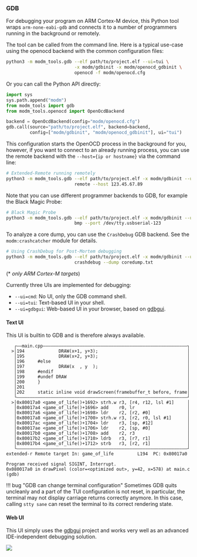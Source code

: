 ### GDB

For debugging your program on ARM Cortex-M device, this Python tool wraps
`arm-none-eabi-gdb` and connects it to a number of programmers running in the
background or remotely.

The tool can be called from the command line. Here is a typical use-case using
the openocd backend with the common configuration files:

```sh
python3 -m modm_tools.gdb --elf path/to/project.elf --ui=tui \
                          -x modm/gdbinit -x modm/openocd_gdbinit \
                          openocd -f modm/openocd.cfg
```

Or you can call the Python API directly:

```python
import sys
sys.path.append("modm")
from modm_tools import gdb
from modm_tools.openocd import OpenOcdBackend

backend = OpenOcdBackend(config="modm/openocd.cfg")
gdb.call(source="path/to/project.elf", backend=backend,
         config=["modm/gdbinit", "modm/openocd_gdbinit"], ui="tui")
```

This configuration starts the OpenOCD process in the background for you,
however, if you want to connect to an already running process, you can use the
remote backend with the `--host={ip or hostname}` via the command line:

```sh
# Extended-Remote running remotely
python3 -m modm_tools.gdb --elf path/to/project.elf -x modm/gdbinit --ui=tui \
                          remote --host 123.45.67.89
```

Note that you can use different programmer backends to GDB, for example the
Black Magic Probe:

```sh
# Black Magic Probe
python3 -m modm_tools.gdb --elf path/to/project.elf -x modm/gdbinit --ui=tui \
                          bmp --port /dev/tty.usbserial-123
```

To analyze a core dump, you can use the `CrashDebug` GDB backend.
See the `modm:crashcatcher` module for details.

```sh
# Using CrashDebug for Post-Mortem debugging
python3 -m modm_tools.gdb --elf path/to/project.elf -x modm/gdbinit --ui=tui \
                          crashdebug --dump coredump.txt
```

(\* *only ARM Cortex-M targets*)

Currently three UIs are implemented for debugging:

- `--ui=cmd`: No UI, only the GDB command shell.
- `--ui=tui`: Text-based UI in your shell.
- `--ui=gdbgui`: Web-based UI in your browser, based on [gdbgui][].


#### Text UI

This UI is builtin to GDB and is therefore always available.

```
   ┌——main.cpp———————————————————————————————————————————————————————┐
  >│194             DRAW(x+1, y+3);                                  │
   │195             DRAW(x+2, y+3);                                  │
   │196     #else                                                    │
   │197             DRAW(x  , y  );                                  │
   │198     #endif                                                   │
   │199     #undef DRAW                                              │
   │200     }                                                        │
   │201                                                              │
   │202     static inline void drawScreen(framebuffer_t before, frame│
   └—————————————————————————————————————————————————————————————————┘
  >│0x80017a0 <game_of_life()+1692> strh.w r3, [r4, r12, lsl #1]     │
   │0x80017a4 <game_of_life()+1696> add    r0, lr                    │
   │0x80017a6 <game_of_life()+1698> ldr    r2, [r2, #0]              │
   │0x80017a8 <game_of_life()+1700> strh.w r3, [r2, r0, lsl #1]      │
   │0x80017ac <game_of_life()+1704> ldr    r3, [sp, #12]             │
   │0x80017ae <game_of_life()+1706> ldr    r2, [sp, #0]              │
   │0x80017b0 <game_of_life()+1708> add    r2, r3                    │
   │0x80017b2 <game_of_life()+1710> ldrb   r3, [r7, r1]              │
   │0x80017b4 <game_of_life()+1712> strb   r3, [r2, r1]              │
   └—————————————————————————————————————————————————————————————————┘
extended-r Remote target In: game_of_life         L194  PC: 0x80017a0

Program received signal SIGINT, Interrupt.
0x080017a0 in drawPixel (color=<optimized out>, y=42, x=578) at main.c
(gdb)
```

!!! bug "GDB can change terminal configuration"
    Sometimes GDB quits uncleanly and a part of the TUI configuration is not
    reset, in particular, the terminal may not display carriage returns
    correctly anymore. In this case, calling `stty sane` can reset the terminal
    to its correct rendering state.


#### Web UI

This UI simply uses the [gdbgui][] project and works very well as an advanced
IDE-independent debugging solution.

![](https://github.com/cs01/gdbgui/raw/master/screenshots/gdbgui_animation.gif)

[gdbgui]: https://www.gdbgui.com
